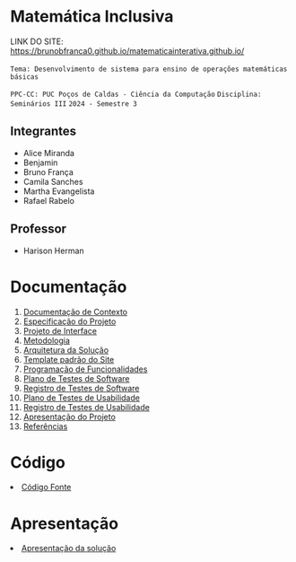 # Matemática Inclusiva
LINK DO SITE: https://brunobfranca0.github.io/matematicainterativa.github.io/
<br><br>
`Tema: Desenvolvimento de sistema para ensino de operações matemáticas básicas`

`PPC-CC: PUC Poços de Caldas - Ciência da Computação`
`Disciplina: Seminários III`
`2024 - Semestre 3`

## Integrantes

- Alice Miranda
- Benjamin 
- Bruno França
- Camila Sanches
- Martha Evangelista
- Rafael Rabelo

## Professor

- Harison Herman

# Documentação

<ol>
<li> <a href="docs/1-Documentação de Contexto.md"> Documentação de Contexto</a></li>
<li> <a href="docs/2-Especificação do Projeto.md"> Especificação do Projeto</a></li>
<li> <a href="docs/3-Projeto de Interface.md"> Projeto de Interface</a></li>
<li> <a href="docs/4-Metodologia.md"> Metodologia</a></li>
<li><a href="docs/5-Arquitetura da Solução.md"> Arquitetura da Solução</a></li>
<li><a href="docs/6-Template padrão do Site.md"> Template padrão do Site</a></li>
<li><a href="docs/7-Programação de Funcionalidades.md"> Programação de Funcionalidades</a></li>
<li><a href="docs/8-Plano de Testes de Software.md"> Plano de Testes de Software</a></li>
<li><a href="docs/9-Registro de Testes de Software.md"> Registro de Testes de Software</a></li>
<li><a href="docs/10-Plano de Testes de Usabilidade.md"> Plano de Testes de Usabilidade</a></li>
<li><a href="docs/11-Registro de Testes de Usabilidade.md"> Registro de Testes de Usabilidade</a></li>
<li><a href="docs/12-Apresentação do Projeto.md"> Apresentação do Projeto</a></li>
<li><a href="docs/13-Referências.md"> Referências</a></li>
</ol>

# Código

<li><a href="src/README.md"> Código Fonte</a></li>

# Apresentação

<li><a href="presentation/README.md"> Apresentação da solução</a></li>
